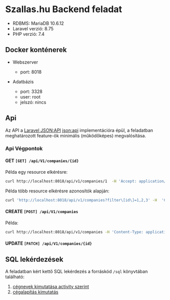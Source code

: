 # Szallas.hu Backend feladat

- RDBMS: MariaDB 10.6.12
- Laravel verzió: 8.75
- PHP verzió: 7.4

## Docker konténerek

- Webszerver
  - port: 8018


- Adatbázis
    - port: 3328
    - user: root
    - jelszó: nincs


## Api

Az API a [Laravel JSON:API](https://laraveljsonapi.io/docs/3.0/) [json:api](https://jsonapi.org/) implementációra épül, a feladatban meghatározott feature-ök minimális (működőképes) megvalósítása.

### Api Végpontok

#### GET `[GET] /api/V1/companies/{id}`

Példa egy resource elkérésre:
```bash
curl http://localhost:8018/api/v1/companies/1  -H 'Accept: application/vnd.api+json'
```

Példa több resource elkérésre azonosítók alapján:
```bash
curl 'http://localhost:8018/api/v1/companies?filter\[id\]=1,2,3' -H  'Content-Type: application/vnd.api+json'  -H 'Accept: application/vnd.api+json'
```

#### CREATE `[POST] /api/V1/companies`

Példa:

```bash
curl http://localhost:8018/api/v1/companies -H 'Content-Type: application/vnd.api+json' -X POST  -H 'Accept: application/vnd.api+json' -d "{\"data\":{\"type\": \"companies\", \"attributes\": {\"companyName\":\"Cégnév\",\"companyRegistrationNumber\":\"1111-1111\",\"companyFoundationDate\":\"2006.05.01\",\"country\":\"Hungary\",\"zipCode\":\"1013\",\"city\":\"Budapest\",\"streetAddress\":\"Árpád Fejedelem útja 11.\",\"latitude\":\"0.0\",\"longitude\":\"-0.0\",\"companyOwner\":\"Gipsz Jakab\",\"employees\":35,\"activity\":\"IT\",\"active\":true,\"email\":\"info@ecom.hu\",\"password\":\"abrakadabra\"   }}}"
```

#### UPDATE `[PATCH] /api/V1/companies/{id}`


## SQL lekérdezések

A feladatban kért kettő SQL lekérdezés a forráskód `/sql` könyvtában található:

1. [cégnevek kimutatása activity szerint](sql/pivot_activity.sql)
2. [cégalapítás kimutatás](sql/foundation_date_sequence.sql)


